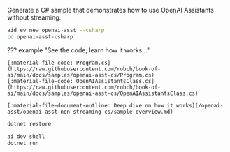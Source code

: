 Generate a C# sample that demonstrates how to use OpenAI Assistants without streaming.

``` bash
aid ev new openai-asst --csharp
cd openai-asst-csharp
```

??? example "See the code; learn how it works..."

    [:material-file-code: Program.cs](https://raw.githubusercontent.com/robch/book-of-ai/main/docs/samples/openai-asst-cs/Program.cs)  
    [:material-file-code: OpenAIAssistantsClass.cs](https://raw.githubusercontent.com/robch/book-of-ai/main/docs/samples/openai-asst-cs/OpenAIAssistantsClass.cs)  

    [:material-file-document-outline: Deep dive on how it works](/openai-asst/openai-asst-non-streaming-cs/sample-overview.md)  

``` bash title="Install dependencies"
dotnet restore
```

``` bash title="Run the sample"
ai dev shell
dotnet run
```